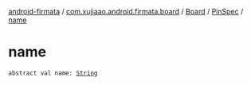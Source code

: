 [android-firmata](../../../index.md) / [com.xujiaao.android.firmata.board](../../index.md) / [Board](../index.md) / [PinSpec](index.md) / [name](./name.md)

# name

`abstract val name: `[`String`](https://kotlinlang.org/api/latest/jvm/stdlib/kotlin/-string/index.html)